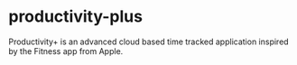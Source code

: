 # productivity-plus
Productivity+ is an advanced cloud based time tracked application inspired by the Fitness app from Apple.
